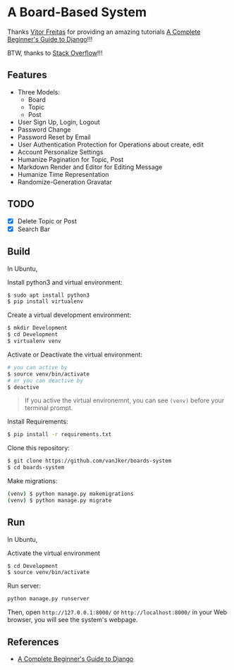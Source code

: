 # A Board-Based System

Thanks [Vitor Freitas](https://simpleisbetterthancomplex.com/about/) for providing an amazing tutorials [A Complete Beginner's Guide to Django](https://simpleisbetterthancomplex.com/series/beginners-guide/1.11/)!!!

BTW, thanks to [Stack Overflow](https://stackoverflow.com/)!!!

## Features

- Three Models:
    - Board
    - Topic
    - Post
- User Sign Up, Login, Logout
- Password Change
- Password Reset by Email
- User Authentication Protection for Operations about create, edit
- Account Personalize Settings
- Humanize Pagination for Topic, Post
- Markdown Render and Editor for Editing Message
- Humanize Time Representation
- Randomize-Generation Gravatar

## TODO

- [x] Delete Topic or Post
- [x] Search Bar

## Build

In Ubuntu,

Install python3 and virtual environment:

```bash
$ sudo apt install python3
$ pip install virtualenv
```

Create a virtual development environment:

```bash
$ mkdir Development
$ cd Development
$ virtualenv venv
```

Activate or Deactivate the virtual environment:

```bash
# you can active by
$ source venv/bin/activate
# or you can deactive by
$ deactive
```

> If you active the virtual environemnt, you can see `(venv)` before your terminal prompt.

Install Requirements:

```bash
$ pip install -r requirements.txt
```

Clone this repository:

```bash
$ git clone https://github.com/vanJker/boards-system
$ cd boards-system
```

Make migrations:

```bash
(venv) $ python manage.py makemigrations
(venv) $ python manage.py migrate
```

## Run

In Ubuntu,

Activate the virtual environment

```bash
$ cd Development
$ source venv/bin/activate
```

Run server:

```bash
python manage.py runserver
```

Then, open `http://127.0.0.1:8000/` or `http://localhost:8000/` in your Web browser, you will see the system's webpage.

## References

- [A Complete Beginner's Guide to Django](https://simpleisbetterthancomplex.com/series/beginners-guide/1.11/)

